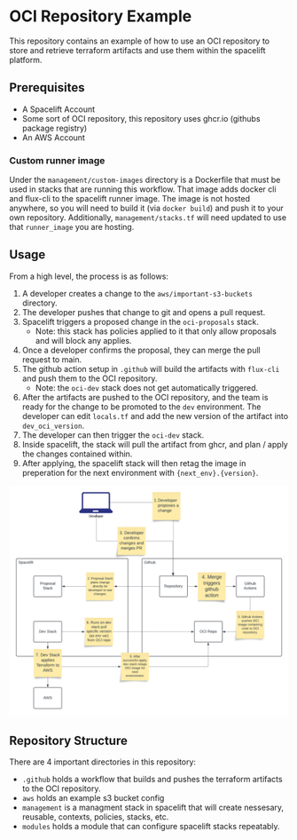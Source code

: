 # OCI Repository Example

This repository contains an example of how to use an OCI repository to store and retrieve terraform artifacts and use them within the spacelift platform.

## Prerequisites

- A Spacelift Account
- Some sort of OCI repository, this repository uses ghcr.io (githubs package registry)
- An AWS Account

### Custom runner image
Under the `management/custom-images` directory is a Dockerfile that must be used in stacks that are running this workflow. That image adds docker cli and flux-cli to the spacelift runner image.
The image is not hosted anywhere, so you will need to build it (via `docker build`) and push it to your own repository. Additionally, `management/stacks.tf` will need updated to use that `runner_image` you are hosting.

## Usage

From a high level, the process is as follows:
1. A developer creates a change to the `aws/important-s3-buckets` directory.
2. The developer pushes that change to git and opens a pull request.
3. Spacelift triggers a proposed change in the `oci-proposals` stack.
   - Note: this stack has policies applied to it that only allow proposals and will block any applies.
4. Once a developer confirms the proposal, they can merge the pull request to main.
5. The github action setup in `.github` will build the artifacts with `flux-cli` and push them to the OCI repository.
   - Note: the `oci-dev` stack does not get automatically triggered.
6. After the artifacts are pushed to the OCI repository, and the team is ready for the change to be promoted to the `dev` environment.
The developer can edit `locals.tf` and add the new version of the artifact into `dev_oci_version`.
7. The developer can then trigger the `oci-dev` stack.
8. Inside spacelift, the stack will pull the artifact from ghcr, and plan / apply the changes contained within.
9. After applying, the spacelift stack will then retag the image in preperation for the next environment with `{next_env}.{version}`.

![OCI Flow.png](OCI%20Flow.png)

## Repository Structure

There are 4 important directories in this repository:
- `.github` holds a workflow that builds and pushes the terraform artifacts to the OCI repository.
- `aws` holds an example s3 bucket config
- `management` is a managment stack in spacelift that will create nessesary, reusable, contexts, policies, stacks, etc.
- `modules` holds a module that can configure spacelift stacks repeatably. 
